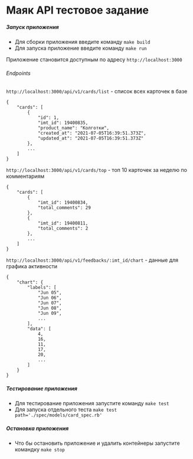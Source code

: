 # Маяк API тестовое задание

##### Запуск приложения
* Для сборки приложения введите команду `make build`
* Для запуска приложение введите команду `make run` 

Приложение становится доступным по адресу `http://localhost:3000`

###### Endpoints
`http://localhost:3000/api/v1/cards/list` - список всех карточек в базе
```
{
    "cards": [
        {
            "id": 1,
            "imt_id": 19400835,
            "product_name": "Колготки",
            "created_at": "2021-07-05T16:39:51.373Z",
            "updated_at": "2021-07-05T16:39:51.373Z"
        },
        ...
    ]
}
```

`http://localhost:3000/api/v1/cards/top` - топ 10 карточек за неделю по комментариям
```
{
    "cards": [
        {
            "imt_id": 19400834,
            "total_comments": 29
        },
        {
            "imt_id": 19400811,
            "total_comments": 2
        },
        ...
    ]
}
```

`http://localhost:3000/api/v1/feedbacks/:imt_id/chart` - данные для графика активности
```
{
    "chart": {
        "labels": [
            "Jun 05",
            "Jun 06",
            "Jun 07",
            "Jun 08",
            "Jun 09",
            ...
        ],
        "data": [
            4,
            16,
            11,
            17,
            20,
            ...
        ]
    }
}
```

##### Тестирование приложения
* Для тестирование приложения запустите команду `make test`
* Для запуска отдельного теста `make test path='./spec/models/card_spec.rb'`

##### Остановка приложения
* Что бы остановить приложение и удалить контейнеры запустите командку `make stop`
